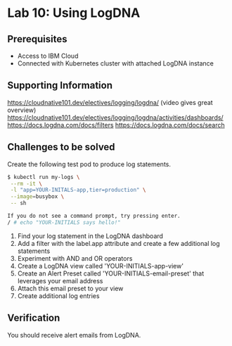 # Lab 10: Using LogDNA

## Prerequisites

- Access to IBM Cloud
- Connected with Kubernetes cluster with attached LogDNA instance

## Supporting Information

https://cloudnative101.dev/electives/logging/logdna/ (video gives great overview)
https://cloudnative101.dev/electives/logging/logdna/activities/dashboards/
https://docs.logdna.com/docs/filters
https://docs.logdna.com/docs/search

## Challenges to be solved

Create the following test pod to produce log statements.

```bash
$ kubectl run my-logs \
 --rm -it \
 -l "app=YOUR-INITALS-app,tier=production" \
 --image=busybox \
 -- sh

If you do not see a command prompt, try pressing enter.
/ # echo "YOUR-INITIALS says hello!"
```

1. Find your log statement in the LogDNA dashboard
1. Add a filter with the label.app attribute and create a few additional log statements
1. Experiment with AND and OR operators
1. Create a LogDNA view called 'YOUR-INITIALS-app-view'
1. Create an Alert Preset called 'YOUR-INITIALS-email-preset' that leverages your email address
1. Attach this email preset to your view
1. Create additional log entries

## Verification

You should receive alert emails from LogDNA.
